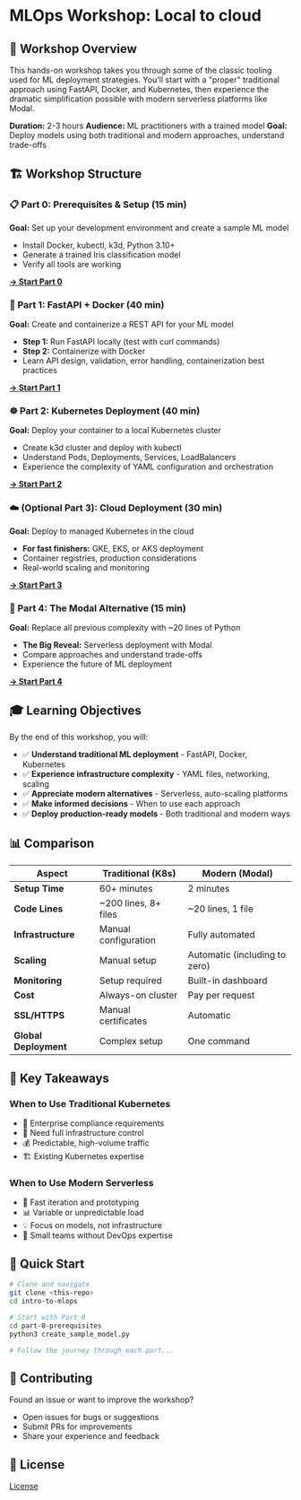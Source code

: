 # MLOps Workshop: Local to cloud

## 🎯 Workshop Overview

This hands-on workshop takes you through some of the classic tooling used for ML deployment strategies. You'll start with a "proper" traditional approach using FastAPI, Docker, and Kubernetes, then experience the dramatic simplification possible with modern serverless platforms like Modal.

**Duration:** 2-3 hours
**Audience:** ML practitioners with a trained model
**Goal:** Deploy models using both traditional and modern approaches, understand trade-offs

## 🏗️ Workshop Structure

### 📋 Part 0: Prerequisites & Setup (15 min)
**Goal:** Set up your development environment and create a sample ML model

- Install Docker, kubectl, k3d, Python 3.10+
- Generate a trained Iris classification model
- Verify all tools are working

[**→ Start Part 0**](./part-0-prerequisites/)

### 🐳 Part 1: FastAPI + Docker (40 min)
**Goal:** Create and containerize a REST API for your ML model

- **Step 1:** Run FastAPI locally (test with curl commands)
- **Step 2:** Containerize with Docker
- Learn API design, validation, error handling, containerization best practices

[**→ Start Part 1**](./part-1-docker/)

### ☸️ Part 2: Kubernetes Deployment (40 min)
**Goal:** Deploy your container to a local Kubernetes cluster

- Create k3d cluster and deploy with kubectl
- Understand Pods, Deployments, Services, LoadBalancers
- Experience the complexity of YAML configuration and orchestration

[**→ Start Part 2**](./part-2-kubernetes/)

### ☁️ (Optional Part 3): Cloud Deployment (30 min)
**Goal:** Deploy to managed Kubernetes in the cloud

- **For fast finishers:** GKE, EKS, or AKS deployment
- Container registries, production considerations
- Real-world scaling and monitoring

[**→ Start Part 3**](./part-3-cloud/)

### 🚀 Part 4: The Modal Alternative (15 min)
**Goal:** Replace all previous complexity with ~20 lines of Python

- **The Big Reveal:** Serverless deployment with Modal
- Compare approaches and understand trade-offs
- Experience the future of ML deployment

[**→ Start Part 4**](./part-4-modal/)

## 🎓 Learning Objectives

By the end of this workshop, you will:

- ✅ **Understand traditional ML deployment** - FastAPI, Docker, Kubernetes
- ✅ **Experience infrastructure complexity** - YAML files, networking, scaling
- ✅ **Appreciate modern alternatives** - Serverless, auto-scaling platforms
- ✅ **Make informed decisions** - When to use each approach
- ✅ **Deploy production-ready models** - Both traditional and modern ways


## 📊 Comparison

| Aspect | Traditional (K8s) | Modern (Modal) |
|--------|------------------|----------------|
| **Setup Time** | 60+ minutes | 2 minutes |
| **Code Lines** | ~200 lines, 8+ files | ~20 lines, 1 file |
| **Infrastructure** | Manual configuration | Fully automated |
| **Scaling** | Manual setup | Automatic (including to zero) |
| **Monitoring** | Setup required | Built-in dashboard |
| **Cost** | Always-on cluster | Pay per request |
| **SSL/HTTPS** | Manual certificates | Automatic |
| **Global Deployment** | Complex setup | One command |

## 🎯 Key Takeaways

### When to Use Traditional Kubernetes
- 🏢 Enterprise compliance requirements
- 🔧 Need full infrastructure control
- 💰 Predictable, high-volume traffic
- 🏗️ Existing Kubernetes expertise

### When to Use Modern Serverless
- 🚀 Fast iteration and prototyping
- 📊 Variable or unpredictable load
- 💡 Focus on models, not infrastructure
- 👥 Small teams without DevOps expertise

## 🚀 Quick Start

```bash
# Clone and navigate
git clone <this-repo>
cd intro-to-mlops

# Start with Part 0
cd part-0-prerequisites
python3 create_sample_model.py

# Follow the journey through each part...
```

## 🤝 Contributing

Found an issue or want to improve the workshop?
- Open issues for bugs or suggestions
- Submit PRs for improvements
- Share your experience and feedback

## 📄 License

[License](LICENSE)
